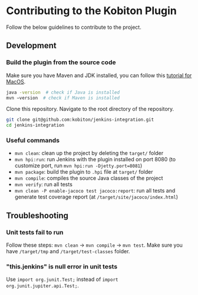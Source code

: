 # Contributing to the Kobiton Plugin

Follow the below guidelines to contribute to the project.

## Development

### Build the plugin from the source code

Make sure you have Maven and JDK installed, you can follow this [tutorial for MacOS](https://www.digitalocean.com/community/tutorials/install-maven-mac-os).

```bash
java -version  # check if Java is installed
mvn −version  # check if Maven is installed
```

Clone this repository. Navigate to the root directory of the repository.

```bash
git clone git@github.com:kobiton/jenkins-integration.git
cd jenkins-integration
```

### Useful commands

- `mvn clean`: clean up the project by deleting the `target/` folder
- `mvn hpi:run`: run Jenkins with the plugin installed on port 8080 (to customize port, run `mvn hpi:run -Djetty.port=8081`)
- `mvn package`: build the plugin to `.hpi` file at `target/` folder
- `mvn compile`: compiles the source Java classes of the project
- `mvn verify`: run all tests
- `mvn clean -P enable-jacoco test jacoco:report`: run all tests and generate test coverage report (at `/target/site/jacoco/index.html`)

## Troubleshooting

### Unit tests fail to run

Follow these steps: `mvn clean`  →  `mvn compile`  →  `mvn test`. Make sure you have `/target/tmp` and `/target/test-classes` folder.

### "this.jenkins" is null error in unit tests

Use `import org.junit.Test;` instead of `import org.junit.jupiter.api.Test;`.
